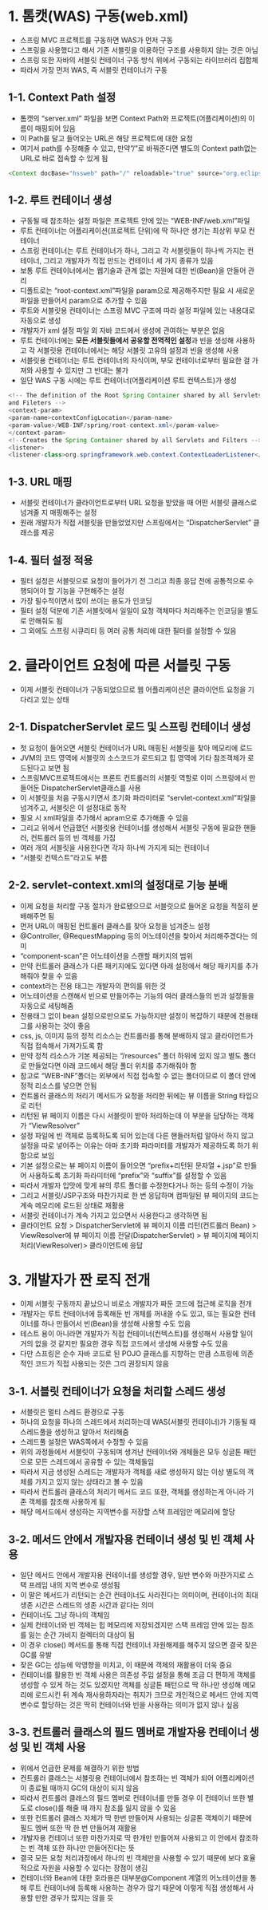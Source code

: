 # 1. 톰캣(WAS) 구동(web.xml)

- 스프링 MVC 프로젝트를 구동하면 WAS가 먼저 구동
- 스프링을 사용했다고 해서 기존 서블릿을 이용하던 구조를 사용하지 않는 것은 아님
- 스프링 또한 자바의 서블릿 컨테이너 구동 방식 위에서 구동되는 라이브러리 집합체
- 따라서 가장 먼저 WAS, 즉 서블릿 컨테이너가 구동

## 1-1. Context Path 설정

- 톰캣의 “server.xml” 파일을 보면 Context Path와 프로젝트(어플리케이션)의 이름이 매핑되어 있음
- 이 Path를 달고 들어오는 URL은 해당 프로젝트에 대한 요청
- 여기서 path를 수정해줄 수 있고, 만약”/”로 바꿔준다면 별도의 Context path없는 URL로 바로 접속할 수 있게 됨

```java
<Context docBase="hssweb" path="/" reloadable="true" source="org.eclipse.jst.jee.server:hssweb"/>"
```

## 1-2. 루트 컨테이너 생성

- 구동될 때 참조하는 설정 파일은 프로젝트 안에 있는 “WEB-INF/web.xml”파일
- 루트 컨테이너는 어플리케이션(프로젝트 단위)에 딱 하나만 생기는 최상위 부모 컨테이너
- 스프링 컨테이너는 루트 컨테이너가 하나, 그리고 각 서블릿들이 하나씩 가지는 컨테이너, 그리고 개발자가 직접 만드는 컨테이너 세 가지 종류가 있음
- 보통 루트 컨테이너에서는 웹기술과 관계 없는 자원에 대한 빈(Bean)을 만들어 관리
- 디폴트로는 “root-context.xml”파일을 param으로 제공해주지만 필요 시 새로운 파일을 만들어서 param으로 추가할 수 있음
- 루트와 서블릿용 컨테이너는 스프링 MVC 구조에 따라 설정 파일에 있는 내용대로 자동으로 생성
- 개발자가 xml 설정 파일 외 자바 코드에서 생성에 관여하는 부분은 없음
- 루트 컨테이너에는 **모든 서블릿들에서 공유할 전역적인 설정**과 빈을 생성해 사용하고 각 서블릿용 컨테이너에서는 해당 서블릿 고유의 설정과 빈을 생성해 사용
- 서블릿용 컨테이너는 루트 컨테이너의 자식이며, 부모 컨테이너로부터 필요한 걸 가져와 사용할 수 있지만 그 반대는 불가
- 일단 WAS 구동 시에는 루트 컨테이너(어플리케이션 루트 컨텍스트)가 생성

```java
<!-- The definition of the Root Spring Container shared by all Servlets
and Fileters -->
<context-param>
<param-name>contextConfigLocation</param-name>
<param-value>/WEB-INF/spring/root-context.xml</param-value>
</context-param>
<!--Creates the Spring Container shared by all Servlets and Filters -->
<listener>
<listener-class>org.springframework.web.context.ContextLoaderListener</listener-class>
```

## 1-3. URL 매핑

- 서블릿 컨테이너가 클라이언트로부터 URL 요청을 받았을 때 어떤 서블릿 클래스로 넘겨줄 지 매핑해주는 설정
- 원래 개발자가 직접 서블릿을 만들었었지만 스프링에서는 “DispatcherServlet” 클래스를 제공

## 1-4. 필터 설정 적용

- 필터 설정은 서블릿으로 요청이 들어가기 전 그리고 최종 응답 전에 공통적으로 수행되어야 할 기능을 구현해주는 설정
- 가장 필수적이면서 많이 쓰이는 용도가 인코딩
- 필터 설정 덕분에 기존 서블릿에서 일일이 요청 객체마다 처리해주는 인코딩을 별도로 안해줘도 됨
- 그 외에도 스프링 시큐리티 등 여러 공통 처리에 대한 필터를 설정할 수 있음

# 2. 클라이언트 요청에 따른 서블릿 구동

- 이제 서블릿 컨테이너가 구동되었으므로 웹 어플리케이션은 클라이언트 요청을 기다리고 있는 상태

## 2-1. DispatcherServlet 로드 및 스프링 컨테이너 생성

- 첫 요청이 들어오면 서블릿 컨테이너가 URL 매핑된 서블릿을 찾아 메모리에 로드
- JVM의 코드 영역에 서블릿의 소스코드가 로드되고 힙 영역에 기타 참조객체가 로드된다고 보면 됨
- 스프링MVC프로젝트에서는 프론트 컨트롤러의 서블릿 역할로 이미 스프링에서 만들어둔 DispatcherServlet클래스를 사용
- 이 서블릿을 처음 구동시키면서 초기화 파라미터로 “servlet-context.xml”파일을 넘겨주고, 서블릿은 이 설정대로 동작
- 필요 시 xml파일을 추가해서 apram으로 추가해줄 수 있음
- 그리고 위에서 언급했던 서블릿용 컨테이너를 생성해서 서블릿 구동에 필요한 핸들러, 컨트롤러 등의 빈 객체를 가짐
- 여러 개의 서블릿을 사용한다면 각자 하나씩 가지게 되는 컨테이너
- “서블릿 컨텍스트”라고도 부름

## 2-2. servlet-context.xml의 설정대로 기능 분배

- 이제 요청을 처리할 구동 절차가 완료됐으므로 서블릿으로 들어온 요청을 적절히 분배해주면 됨
- 먼저 URL이 매핑된 컨트롤러 클래스를 찾아 요청을 넘겨준느 설정
- @Controller, @RequestMapping 등의 어노테이션을 찾아서 처리해주겠다는 의미
- “component-scan”은 어노테이션을 스캔할 패키지의 범위
- 만약 컨트롤러 클래스가 다른 패키지에도 있다면 아래 설정에서 해당 패키지를 추가해줘야 찾을 수 있음
- context라는 전용 태그는 개발자의 편의를 위한 것
- 어노테이션을 스캔해서 빈으로 만들어주는 기능의 여러 클래스들의 빈과 설정들을 자동으로 세팅해줌
- 전용태그 없이 bean 설정으로만으로도 가능하지만 설정이 복잡하기 때문에 전용태그를 사용하는 것이 좋음
- css, js, 이미지 등의 정적 리소스는 컨트롤러를 통해 분배하지 않고 클라이언트가 직접 접속해서 가져가도록 함
- 만약 정적 리소스가 기본 제공되는 “/resources” 폴더 하위에 있지 않고 별도 폴더로 만들었다면 아래 코드에서 해당 폴더 위치를 추가해줘야 함
- 참고로 “WEB-INF”폴더는 외부에서 직접 접속할 수 없는 폴더이므로 이 폴더 안에 정적 리소스를 넣으면 안됨
- 컨트롤러 클래스의 처리기 메서드가 요청을 처리한 뒤에는 뷰 이름을 String 타입으로 리턴
- 리턴된 뷰 페이지 이름은 다시 서블릿이 받아 처리하는데 이 부분을 담당하는 객체가 “ViewResolver”
- 설정 파일에 빈 객체로 등록하도록 되어 있는데 다른 핸들러처럼 알아서 하지 않고 설정을 따로 넣어주는 이유는 아마 초기화 파라미터를 개발자가 제공하도록 하기 위함으로 보임
- 기본 설정으로는 뷰 페이지 이름이 들어오면 “prefix+리턴된 문자열 +.jsp”로 만들어 사용하도록 초기화 파라미터에 “prefix”와 “suffix”를 설정할 수 있음
- 따라서 개발자 입맛에 맞게 뷰의 루트 폴더를 수정한다거나 하는 등의 수정이 가능
- 그리고 서블릿/JSP구조와 마찬가지로 한 번 응답하며 컴파일된 뷰 페이지의 코드는 계속 메모리에 로드된 상태로 재활용
- 서블릿 컨테이너가 계속 가지고 있으면서 사용한다고 생각하면 됨
- 클라이언트 요청 > DispatcherServlet에 뷰 페이지 이름 리턴(컨트롤러 Bean) > ViewResolver에 뷰 페이지 이름 전달(DispatcherServlet) > 뷰 페이지에 페이지 처리(ViewResolver)> 클라이언트에 응답

# 3. 개발자가 짠 로직 전개

- 이제 서블릿 구동까지 끝났으니 비로소 개발자가 짜둔 코드에 접근해 로직을 전개
- 개발자는 루트 컨테이너에 등록해둔 빈 개체를 꺼내쓸 수도 있고, 또는 필요한 컨테이너를 하나 만들어서 빈(Bean)을 생성해 사용할 수도 있음
- 테스트 용이 아니라면 개발자가 직접 컨테이너(컨텍스트)를 생성해서 사용할 일이 거의 없을 것 같지만 필요한 경우 직접 코드에서 생성해 사용할 수도 있음
- 다만 스프링은 순수 자바 코드로 된 POJO 클래스를 지향하는 만큼 스프링에 의존적인 코드가 직접 사용되는 것은 그리 권장되지 않음

## 3-1. 서블릿 컨테이너가 요청을 처리할 스레드 생성

- 서블릿은 멀티 스레드 환경으로 구동
- 하나의 요청을 하나의 스레드에서 처리하는데 WAS(서블릿 컨테이너)가 기동될 때 스레드풀을 생성하고 알아서 처리해줌
- 스레드풀 설정은 WAS쪽에서 수정할 수 있음
- 위의 과정들에서 서블릿이 구동되며 생겨난 컨테이너와 개체들은 모두 싱글톤 패턴으로 모든 스레드에서 공유할 수 있는 객체들임
- 따라서 지금 생성된 스레드는 개발자가 객체를 새로 생성하지 않는 이상 별도의 객체를 가지고 있지 않는 상태라고 볼 수 있음
- 따라서 컨트롤러 클래스의 처리기 메서드 코드 또한, 객체를 생성하는게 아니라 기존 객체를 참조해 사용하게 됨
- 해당 메서드에서 생성하는 지역변수를 저장할 스택 프레임만 메모리에 할당

## 3-2. 메서드 안에서 개발자용 컨테이너 생성 및 빈 객체 사용

- 일단 메서드 안에서 개발자용 컨테이너를 생성할 경우, 일반 변수와 마찬가지로 스택 프레임 내의 지역 변수로 생성됨
- 이 말은 메서드가 리턴되는 순간 컨테이너도 사라진다는 의미이며, 컨테이너의 최대 생존 시간은 스레드의 생존 시간과 같다는 의미
- 컨테이너도 그냥 하나의 객체임
- 실제 컨테이너와 빈 객체는 힙 메모리에 저장되겠지만 스택 프레임 안에 있는 참조를 잃는 순간 가비지 컬렉터의 대상이 됨
- 이 경우 close() 메서드를 통해 직접 컨테이너 자원해제를 해주지 않으면 결국 잦은 GC를 유발
- 잦은 GC는 성능에 악영향을 미치고, 이 때문에 객체의 재활용이 더욱 중요
- 컨테이너를 활용한 빈 객체 사용은 의존성 주입 설정을 통해 조금 더 편하게 객체를 생성할 수 있게 하는 것도 있겠지만 객체를 싱글톤 패턴으로 딱 하나만 생성해 메모리에 로드시킨 뒤 계속 재사용하자라는 취지가 크므로 개인적으로 메서드 안에 지역변수로 할당하는 것은 딱히 컨테이너와 빈을 사용하는 의미가 없지 않나 싶음

## 3-3. 컨트롤러 클래스의 필드 멤버로 개발자용 컨테이너 생성 및 빈 객체 사용

- 위에서 언급한 문제를 해결하기 위한 방법
- 컨트롤러 클래스는 서블릿용 컨테이너에서 참조하는 빈 객체가 되어 어플리케이션이 종료될 때까지 GC의 대상이 되지 않음
- 따라서 컨트롤러 클래스의 필드 멤버로 컨테이너를 만들 경우 이 컨테이너 또한 별도로 close()를 해줄 때 까지 참조를 잃지 않을 수 있음
- 또한 컨트롤러 클래스 자체가 딱 한번 만들어져 사용되는 싱글톤 객체이기 때문에 필드 멤버 또한 딱 한 번 만들어져 재활용
- 개발자용 컨테이너 또한 마찬가지로 딱 한개만 만들어져 사용되고 이 안에서 참조하는 빈 객체 또한 하나만 만들어진다는 뜻
- 결국 모든 요청 처리과정에서 하나의 빈 객체만을 사용할 수 있기 때문에 보다 효율적으로 자원을 사용할 수 있다는 장점이 생김
- 컨테이너와 Bean에 대한 호라용은 대부분@Component 계열의 어노테이션을 통해 루트 컨테이너에 등록해 사용하는 경우가 많기 때문에 이렇게 직접 생성해서 사용할 만한 경우가 많지는 않을 듯
